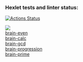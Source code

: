 ### Hexlet tests and linter status:
[![Actions Status](https://github.com/SarTolik/frontend-project-lvl1/workflows/hexlet-check/badge.svg)](https://github.com/SarTolik/frontend-project-lvl1/actions)

<a href="https://codeclimate.com/github/codeclimate/codeclimate/maintainability"><img src="https://api.codeclimate.com/v1/badges/a99a88d28ad37a79dbf6/maintainability" /></a><br>
<a href="https://asciinema.org/a/tM8byiJI77Kh8DUzlZiGWesDB">brain-even<a><br>
<a href="https://asciinema.org/a/7BRyzV8xxXEXCHFkBho6XxxTW">brain-calc<a><br>
<a href="https://asciinema.org/a/va5Qa4NqUXWeFJt01JZtXtxZL">brain-gcd<a><br>
<a href="https://asciinema.org/a/Q5O4tsV3O7w0bKlK8k3zIwkA4">brain-progression<a><br>
<a href="https://asciinema.org/a/5RYQdvOQcxDCaqCUqODXLObLT">brain-prime<a>
